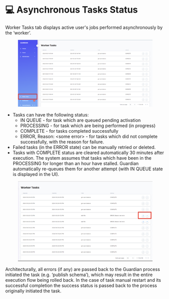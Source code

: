 # 💻 Asynchronous Tasks Status

Worker Tasks tab displays active user's jobs performed asynchronously by the ‘worker’.

<figure><img src="../../.gitbook/assets/image (1) (1) (1) (1) (1) (1) (1) (1) (1) (1).png" alt=""><figcaption></figcaption></figure>

* Tasks can have the following status:
  * &#x20;IN QUEUE - for task which are queued pending activation
  * PROCESSING - for task which are being performed (in progress)
  * COMPLETE - for tasks completed successfully
  * ERROR, Reason: \<some error> - for tasks which did not complete successfully, with the reason for failure.
* Failed tasks (in the ERROR state) can be manually retried or deleted.
* Tasks with COMPLETE status are cleared automatically 30 minutes after execution. The system assumes that tasks which have been in the PROCESSING for longer than an hour have stalled. Guardian automatically re-queues them for another attempt (with IN QUEUE state is displayed in the UI).

<figure><img src="../../.gitbook/assets/image (3) (1) (1) (1) (1) (1) (1) (1).png" alt=""><figcaption></figcaption></figure>

Architecturally, all errors (if any) are passed back to the Guardian process initiated the task (e.g. ‘publish schema’), which may result in the entire execution flow being rolled back. In the case of task manual restart and its successful completion the success status is passed back to the process originally initiated the task.
